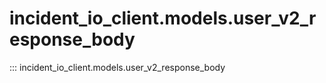 # incident_io_client.models.user_v2_response_body

::: incident_io_client.models.user_v2_response_body
